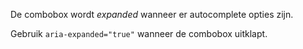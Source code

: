 <!-- @license CC0-1.0 -->

<!-- markdownlint-disable first-line-h1 -->

De combobox wordt _expanded_ wanneer er autocomplete opties zijn.

Gebruik `aria-expanded="true"` wanneer de combobox uitklapt.
